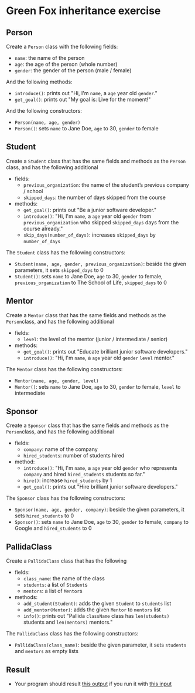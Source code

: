 # Green Fox inheritance exercise

## Person
Create a `Person` class with the following fields:
- `name`: the name of the person
- `age`: the age of the person (whole number)
- `gender`: the gender of the person (male / female)


And the following methods:
- `introduce()`: prints out "Hi, I'm `name`, a `age` year old `gender`."
- `get_goal()`: prints out "My goal is: Live for the moment!"


And the following constructors:
- `Person(name, age, gender)`
- `Person()`: sets `name` to Jane Doe, `age` to 30, `gender` to female


## Student
Create a `Student` class that has the same fields and methods as the `Person` class, and has the following additional
- fields:
    - `previous_organization`: the name of the student’s previous company / school
    - `skipped_days`: the number of days skipped from the course
- methods:
    - `get_goal()`: prints out "Be a junior software developer."
    - `introduce()`: "Hi, I'm `name`, a `age` year old `gender` from `previous_organization` who skipped `skipped_days` days from the course already."
    - `skip_days(number_of_days)`: increases `skipped_days` by `number_of_days`

The `Student` class has the following constructors:
- `Student(name, age, gender, previous_organization)`: beside the given parameters, it sets `skipped_days` to 0
- `Student()`: sets `name` to Jane Doe, `age` to 30, `gender` to female, `previous_organization` to The School of Life, `skipped_days` to 0

## Mentor
Create a `Mentor` class that has the same fields and methods as the `Person`class, and has the following additional
- fields:
    - `level`: the level of the mentor (junior / intermediate / senior)
- methods:
    - `get_goal()`: prints out "Educate brilliant junior software developers."
    - `introduce()`: "Hi, I'm `name`, a `age` year old `gender` `level` mentor."


The `Mentor` class has the following constructors:
- `Mentor(name, age, gender, level)`
- `Mentor()`: sets `name` to Jane Doe, `age` to 30, `gender` to female, `level` to intermediate


## Sponsor
Create a `Sponsor` class that has the same fields and methods as the `Person`class, and has the following additional
- fields:
    - `company`: name of the company
    - `hired_students`: number of students hired
- method:
    - `introduce()`: "Hi, I'm `name`, a `age` year old `gender` who represents `company` and hired `hired_students` students so far."
    - `hire()`: increase `hired_students` by 1
    - `get_goal()`: prints out "Hire brilliant junior software developers."


The `Sponsor` class has the following constructors:
- `Sponsor(name, age, gender, company)`: beside the given parameters, it sets `hired_students` to 0
- `Sponsor()`: sets `name` to Jane Doe, `age` to 30, `gender` to female, `company` to Google and `hired_students` to 0


## PallidaClass
Create a `PallidaClass` class that has the following
- fields:
    - `class_name`: the name of the class
    - `students`: a list of `Student`s
    - `mentors`: a list of `Mentor`s
- methods:
    - `add_student(Student)`: adds the given `Student` to `students` list
    - `add_mentor(Mentor)`: adds the given `Mentor` to `mentors` list
    - `info()`: prints out "Pallida `className` class has `len(students)` students and `len(mentors)` mentors."


The `PallidaClass` class has the following constructors:
- `PallidaClass(class_name)`: beside the given parameter, it sets `students` and `mentors` as empty lists

## Result
- Your program should result [this output](green-fox-python_output.md) if you run it with [this input](green-fox-python_input.md)

